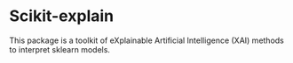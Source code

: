 # Scikit-explain

This package is a toolkit of eXplainable Artificial Intelligence (XAI) methods to interpret sklearn models.
